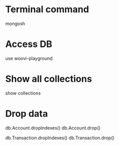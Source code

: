 # Terminal command
mongosh

# Access DB
use woovi-playground

# Show all collections
show collections

# Drop data
db.Account.dropIndexes()
db.Account.drop()

db.Transaction.dropIndexes()
db.Transaction.drop()

